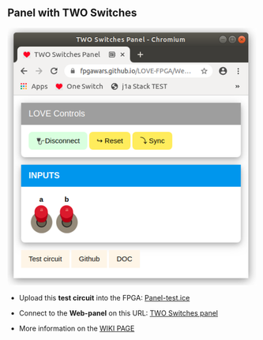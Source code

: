 ## Panel with TWO Switches

![](wiki/panel-01.png)

* Upload this **test circuit** into the FPGA: [Panel-test.ice](https://github.com/FPGAwars/LOVE-FPGA/raw/master/Web-panels/Two-Switches/panel-test.ice)
* Connect to the **Web-panel** on this URL: [TWO Switches panel](https://fpgawars.github.io/LOVE-FPGA/Web-panels/Two-Switches/panel.html)

* More information on the [WIKI PAGE](https://github.com/FPGAwars/LOVE-FPGA/wiki/Panel:-Dos-switches)
